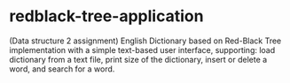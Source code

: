 # redblack-tree-application
(Data structure 2 assignment) English Dictionary based on Red-Black Tree implementation with a simple text-based user interface, supporting: load dictionary from a text file, print size of the dictionary, insert or delete a word, and search for a word.
